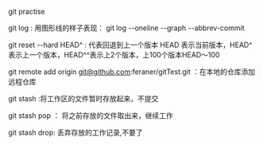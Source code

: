 git practise

git log : 用图形线的样子表现： git log --oneline --graph --abbrev-commit

git reset --hard HEAD^ : 代表回退到上一个版本 HEAD 表示当前版本，HEAD^表示上一个版本，HEAD^^表示上2个版本，上100个版本HEAD～100

git remote add origin git@github.com:feraner/gitTest.git ：在本地的仓库添加远程仓库

git stash :将工作区的文件暂时存放起来，不提交

git stash pop ： 将之前存放的文件取出来，继续工作

git stash drop: 丢弃存放的工作记录,不要了
